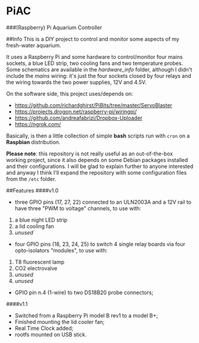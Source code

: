 PiAC
====

###(Raspberry) Pi Aquarium Controller

##Info
This is a DIY project to control and monitor some aspects of my fresh-water aquarium.

It uses a Raspberry Pi and some hardware to control/monitor four mains sockets, a blue LED strip, two cooling fans and two temperature probes. Some schematics are available in the *hardware_info* folder, although I didn't include the *mains* wiring: it's just the four sockets closed by four relays and the wiring towards the two power supplies, 12V and 4.5V.

On the software side, this project uses/depends on:
- https://github.com/richardghirst/PiBits/tree/master/ServoBlaster
- https://projects.drogon.net/raspberry-pi/wiringpi/
- https://github.com/andreafabrizi/Dropbox-Uploader
- https://ngrok.com/

Basically, is then a little collection of simple **bash** scripts run with `cron` on a **Raspbian** distribution.

**Please note**: this repository is not really useful as an out-of-the-box working project, since it also depends on some Debian packages installed and their configurations. I will be glad to explain further to anyone interested and anyway I think I'll expand the repository with some configuration files from the `/etc` folder.

##Features
####v1.0
- three GPIO pins (17, 27, 22) connected to an ULN2003A and a 12V rail to have three "PWM to voltage" channels, to use with:
 1. a blue night LED strip
 2. a lid cooling fan
 3. *unused*
- four GPIO pins (18, 23, 24, 25) to switch 4 single relay boards via four opto-isolators "modules", to use with:
 1. T8 fluorescent lamp
 2. CO2 electrovalve
 3. *unused*
 4. *unused*
- GPIO pin n.4 (1-wire) to two DS18B20 probe connectors;

####v1.1
- Switched from a Raspberry Pi model B rev1 to a model B+;
- Finished mounting the lid cooler fan;
- Real Time Clock added;
- rootfs mounted on USB stick.
